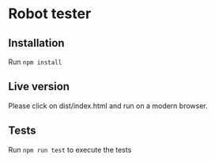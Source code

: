 # Robot tester

## Installation

Run ```npm install```

## Live version

Please click on dist/index.html and run on a modern browser.

## Tests

Run ```npm run test``` to execute the tests